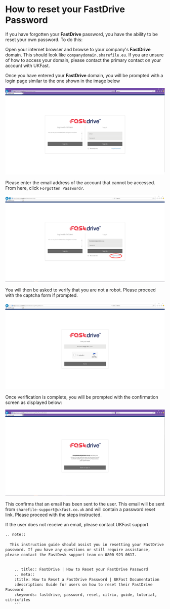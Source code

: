 # How to reset your FastDrive Password

If you have forgotten your **FastDrive** password, you have the ability to be reset your own password. To do this:

Open your internet browser and browse to your company's **FastDrive** domain. This should look like `companydomain.sharefile.eu`. If you are unsure of how to access your domain, please contact the primary contact on your account with UKFast.

Once you have entered your **FastDrive** domain, you will be prompted with a login page similar to the one shown in the image below 

![Image 1 FastDrive Login Page](files/loginpage.png "Image 1: FastDrive Login Page")

Please enter the email address of the account that cannot be accessed. From here, click `Forgotten Password?`.

![Image 2 Forgot Password](files/forgotpassword.png "Image 2: Forgot Password")

You will then be asked to verify that you are not a robot. Please proceed with the captcha form if prompted.

![Image 3 Human verification](files/capcha.png "Image 3: Human verification")

Once verification is complete, you will be prompted with the confirmation screen as displayed below:

![Image 4 Reset Password](files/email.png "Image 4: Reset Password ")

This confirms that an email has been sent to the user. This email will be sent from `sharefile-support@ukfast.co.uk` and will contain a password reset link.  Please proceed with the steps instructed. 

If the user does not receive an email, please contact UKFast support.

```eval_rst
.. note::

  This instruction guide should assist you in resetting your FastDrive password. If you have any questions or still require assistance, please contact the FastDesk support team on 0800 923 0617.
   
```
  
  ```eval_rst
      .. title:: FastDrive | How to Reset your FastDrive Password
      .. meta::
      :title: How to Reset a FastDrive Password | UKFast Documentation
      :description: Guide for users on how to reset their FastDrive Password
      :keywords: fastdrive, password, reset, citrix, guide, tutorial, citrixfiles
      ```  
 
